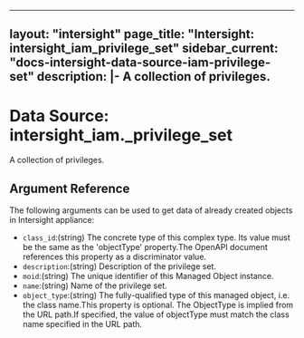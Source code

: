 
---
layout: "intersight"
page_title: "Intersight: intersight_iam_privilege_set"
sidebar_current: "docs-intersight-data-source-iam-privilege-set"
description: |-
A collection of privileges.
---

# Data Source: intersight_iam._privilege_set
A collection of privileges.
## Argument Reference
The following arguments can be used to get data of already created objects in Intersight appliance:
* `class_id`:(string) The concrete type of this complex type. Its value must be the same as the 'objectType' property.The OpenAPI document references this property as a discriminator value. 
* `description`:(string) Description of the privilege set. 
* `moid`:(string) The unique identifier of this Managed Object instance. 
* `name`:(string) Name of the privilege set. 
* `object_type`:(string) The fully-qualified type of this managed object, i.e. the class name.This property is optional. The ObjectType is implied from the URL path.If specified, the value of objectType must match the class name specified in the URL path. 
